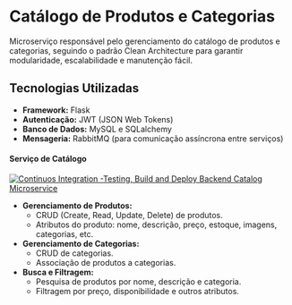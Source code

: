 # Catálogo de Produtos e Categorias

Microserviço responsável pelo gerenciamento do catálogo de produtos e categorias, seguindo o padrão Clean Architecture para garantir modularidade, escalabilidade e manutenção fácil.

## Tecnologias Utilizadas

- **Framework:** Flask
- **Autenticação:** JWT (JSON Web Tokens)
- **Banco de Dados:** MySQL e SQLalchemy
- **Mensageria:** RabbitMQ (para comunicação assíncrona entre serviços)

#### Serviço de Catálogo

[![Continuos Integration -Testing, Build and Deploy Backend Catalog Microservice](https://github.com/maxsonferovante/catalog-microservice/actions/workflows/workflowTestingAndDeploy.yaml/badge.svg)](https://github.com/maxsonferovante/catalog-microservice/actions/workflows/workflowTestingAndDeploy.yaml)

- **Gerenciamento de Produtos:**
  - CRUD (Create, Read, Update, Delete) de produtos.
  - Atributos do produto: nome, descrição, preço, estoque, imagens, categorias, etc.
- **Gerenciamento de Categorias:**
  - CRUD de categorias.
  - Associação de produtos a categorias.
- **Busca e Filtragem:**
  - Pesquisa de produtos por nome, descrição e categoria.
  - Filtragem por preço, disponibilidade e outros atributos.

